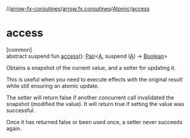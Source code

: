 //[arrow-fx-coroutines](../../../index.md)/[arrow.fx.coroutines](../index.md)/[Atomic](index.md)/[access](access.md)

# access

[common]\
abstract suspend fun [access](access.md)(): [Pair](https://kotlinlang.org/api/latest/jvm/stdlib/kotlin/-pair/index.html)&lt;[A](index.md), suspend ([A](index.md)) -&gt; [Boolean](https://kotlinlang.org/api/latest/jvm/stdlib/kotlin/-boolean/index.html)&gt;

Obtains a snapshot of the current value, and a setter for updating it.

This is useful when you need to execute effects with the original result while still ensuring an atomic update.

The setter will return false if another concurrent call invalidated the snapshot (modified the value). It will return true if setting the value was successful.

Once it has returned false or been used once, a setter never succeeds again.
